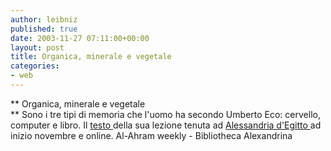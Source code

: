 ```yaml
---
author: leibniz
published: true
date: 2003-11-27 07:11:00+00:00
layout: post
title: Organica, minerale e vegetale
categories:
- web
---
```


   **   Organica, minerale e vegetale   
** Sono i tre tipi di memoria che l'uomo ha secondo Umberto Eco: cervello, computer e libro. Il  [ testo ](http://weekly.ahram.org.eg/2003/665/bo3.htm)della sua lezione tenuta ad  [ Alessandria d'Egitto ](http://www.bibalex.org/website/)ad inizio novembre e online.
  Al-Ahram weekly - Bibliotheca Alexandrina
